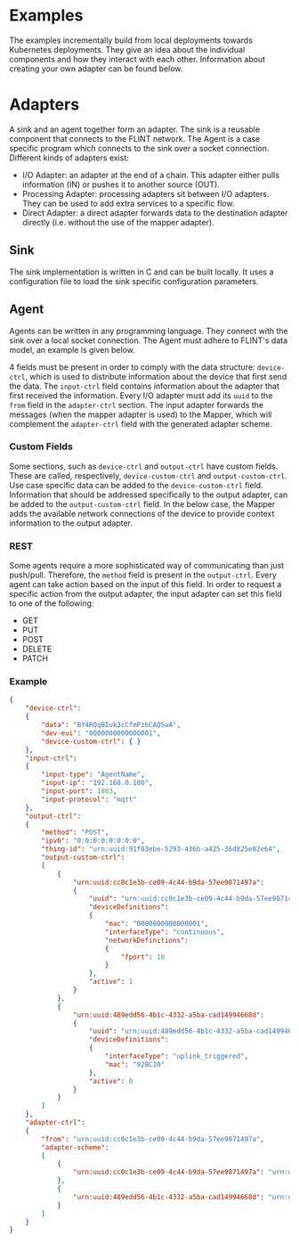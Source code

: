 # Examples
The examples incrementally build from local deployments towards Kubernetes deployments. They give an idea about the individual components and how they interact with each other. Information about creating your own adapter can be found below.

# Adapters
A sink and an agent together form an adapter. The sink is a reusable component that connects to the FLINT network. The Agent is a case specific program which connects to the sink over a socket connection. Different kinds of adapters exist:
* I/O Adapter: an adapter at the end of a chain. This adapter either pulls information (IN) or pushes it to another source (OUT).
* Processing Adapter: processing adapters sit between I/O adapters. They can be used to add extra services to a specific flow. 
* Direct Adapter: a direct adapter forwards data to the destination adapter directly (i.e. without the use of the mapper adapter).

## Sink
The sink implementation is written in C and can be built locally. It uses a configuration file to load the sink specific configuration parameters.

## Agent
Agents can be written in any programming language. They connect with the sink over a local socket connection. The Agent must adhere to FLINT's data model, an example is given below.

4 fields must be present in order to comply with the data structure: `device-ctrl`, which is used to distribute information about the device that first send the data. The `input-ctrl` field contains information about the adapter that first received the information. Every I/O adapter must add its `uuid` to the `from` field in the `adapter-ctrl` section. The input adapter forwards the messages (when the mapper adapter is used) to the Mapper, which will complement the `adapter-ctrl` field with the generated adapter scheme.

### Custom Fields
Some sections, such as `device-ctrl` and `output-ctrl` have custom fields. These are called, respectively, `device-custom-ctrl` and `output-custom-ctrl`. Use case specific data can be added to the `device-custom-ctrl` field. Information that should be addressed specifically to the output adapter, can be added to the `output-custom-ctrl` field. In the below case, the Mapper adds the available network connections of the device to provide context information to the output adapter.

### REST
Some agents require a more sophisticated way of communicating than just push/pull. Therefore, the `method` field is present in the `output-ctrl`. Every agent can take action based on the input of this field. In order to request a specific action from the output adapter, the input adapter can set this field to one of the following:
* GET
* PUT
* POST
* DELETE
* PATCH

### Example
``` JSON
{
    "device-ctrl":
    {
        "data": "BY4RQqBIuk3cCfmPzbCAQSwA",
        "dev-eui": "0000000000000001",
        "device-custom-ctrl": { }
    },
    "input-ctrl":
    {
        "input-type": "AgentName",
        "input-ip": "192.168.0.100",
        "input-port": 1883,
        "input-protocol": "mqtt"
    },
    "output-ctrl":
    {
        "method": "POST",
        "ipv6": "0:0:0:0:0:0:0:0",
        "thing-id": "urn:uuid:91f03ebe-5293-436b-a425-36d825e02e64",
        "output-custom-ctrl":
        [
            {
                "urn:uuid:cc0c1e3b-ce09-4c44-b9da-57ee9871497a":
                {
                    "uuid": "urn:uuid:cc0c1e3b-ce09-4c44-b9da-57ee9871497a",
                    "deviceDefinitions":
                    {
                        "mac": "0000000000000001",
                        "interfaceType": "continuous",
                        "networkDefinitions":
                        {
                            "fport": 10
                        }
                    },
                    "active": 1
                }
            },
            {
                "urn:uuid:489edd56-4b1c-4332-a5ba-cad14994668d":
                {
                    "uuid": "urn:uuid:489edd56-4b1c-4332-a5ba-cad14994668d",
                    "deviceDefinitions":
                    {
                        "interfaceType": "uplink_triggered",
                        "mac": "92BC10"
                    },
                    "active": 0
                }
            }
        ]
    },
    "adapter-ctrl":
    {
        "from": "urn:uuid:cc0c1e3b-ce09-4c44-b9da-57ee9871497a",
        "adapter-scheme":
        [
            {
                "urn:uuid:cc0c1e3b-ce09-4c44-b9da-57ee9871497a": "urn:uuid:e4370d7c-eae3-416d-85f0-751d396cacf5"
            },
            {
                "urn:uuid:489edd56-4b1c-4332-a5ba-cad14994668d": "urn:uuid:e4370d7c-eae3-416d-85f0-751d396cacf5"
            }
        ]
    }
}

```